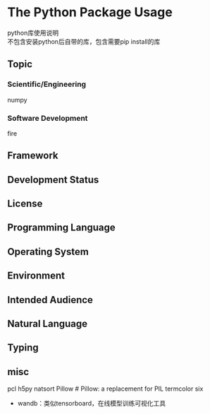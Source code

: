 # The Python Package Usage
python库使用说明  
不包含安装python后自带的库，包含需要pip install的库

## Topic

### Scientific/Engineering
numpy

### Software Development
fire


## Framework
## Development Status
## License
## Programming Language
## Operating System
## Environment
## Intended Audience
## Natural Language
## Typing


## misc
pcl
h5py
natsort
Pillow # Pillow: a replacement for PIL
termcolor
six

- wandb：类似tensorboard，在线模型训练可视化工具
